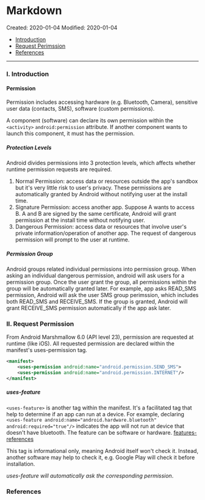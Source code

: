 # Markdown

Created: 2020-01-04
Modified: 2020-01-04

* [Introduction](#intro)
* [Request Perimssion](#request)
* [References](#reference)
***
### <a id="intro">I. Introduction</a>

#### Permission
Permission includes accessing hardware (e.g. Bluetooth, Camera), sensitive user data (contacts, SMS), software (custom permissions).

A component (software) can declare its own permission within the `<activity>` `android:permission` attribute. If another component wants to launch this component, it must has the permission.
##### Protection Levels
Android divides permissions into 3 protection levels, which affects whether runtime permission requests are required.

1. Normal Permission: access data or resources outside the app's sandbox but it's very little risk to user's privacy. These permissions are automatically granted by Android without notifying user at the install time.
2. Signature Permission: access another app. Suppose A wants to access B. A and B are signed by the same certificate, Android will grant permission at the install time without notifying user.
3. Dangerous Permission: access data or resources that involve user's private information/operation of another app. The request of dangerous permission will prompt to the user at runtime.

##### Permission Group
Android groups related individual permissions into permission group. When asking an individual dangerous permission, android will ask users for a permission group. Once the user grant the group, all permissions within the group will be automatically granted later.
For example, app asks READ_SMS permission, Android will ask the user SMS group perimssion, which includes both READ_SMS and RECEIVE_SMS. If the group is granted, Android will grant RECEIVE_SMS permission automatically if the app ask later. 

### <a id="request">II. Request Permission</a>

From Android Marshmallow 6.0 (API level 23), permission are requested at runtime (like iOS). All requested permission are declared within the manifest's uses-permission tag.

```XML
<manifest>
    <uses-permission android:name="android.permission.SEND_SMS">
    <uses-permission android:name="android.permission.INTERNET"/>
</manifest>
```

##### uses-feature
`<uses-feature>` is another tag within the manifest. It's a facilitated tag that help to determine if an app can run at a device. For example, declaring 
`<uses-feature android:name="android.hardware.bluetooth" android:required="true"/>` indicates the app will not run at device that doesn't have bluetooth.
The feature can be software or hardware. [features-references](https://developer.android.com/guide/topics/manifest/uses-feature-element#features-reference)

This tag is informational only, meaning Android itself won't check it. Instead, another software may help to check it, e.g. Google Play will check it before installation.

*uses-feature will automatically ask the corresponding permission*.



### <a id="reference">References</a>
